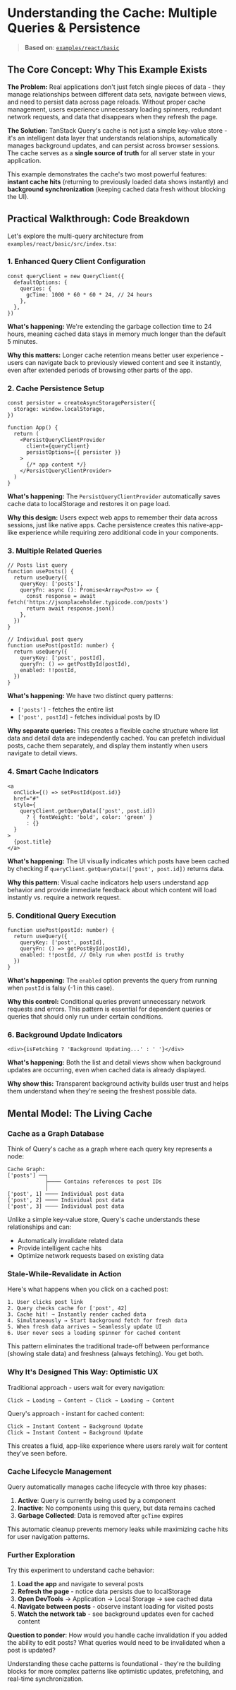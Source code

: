 # Understanding the Cache: Multiple Queries & Persistence

> **Based on**: [`examples/react/basic`](https://github.com/TanStack/query/tree/390424bcdd547d238148e72926f75c181e342976/examples/react/basic)

## The Core Concept: Why This Example Exists

**The Problem:** Real applications don't just fetch single pieces of data - they manage relationships between different data sets, navigate between views, and need to persist data across page reloads. Without proper cache management, users experience unnecessary loading spinners, redundant network requests, and data that disappears when they refresh the page.

**The Solution:** TanStack Query's cache is not just a simple key-value store - it's an intelligent data layer that understands relationships, automatically manages background updates, and can persist across browser sessions. The cache serves as a **single source of truth** for all server state in your application.

This example demonstrates the cache's two most powerful features: **instant cache hits** (returning to previously loaded data shows instantly) and **background synchronization** (keeping cached data fresh without blocking the UI).

## Practical Walkthrough: Code Breakdown

Let's explore the multi-query architecture from `examples/react/basic/src/index.tsx`:

### 1. Enhanced Query Client Configuration

```tsx
const queryClient = new QueryClient({
  defaultOptions: {
    queries: {
      gcTime: 1000 * 60 * 60 * 24, // 24 hours
    },
  },
})
```

**What's happening:** We're extending the garbage collection time to 24 hours, meaning cached data stays in memory much longer than the default 5 minutes.

**Why this matters:** Longer cache retention means better user experience - users can navigate back to previously viewed content and see it instantly, even after extended periods of browsing other parts of the app.

### 2. Cache Persistence Setup

```tsx
const persister = createAsyncStoragePersister({
  storage: window.localStorage,
})

function App() {
  return (
    <PersistQueryClientProvider
      client={queryClient}
      persistOptions={{ persister }}
    >
      {/* app content */}
    </PersistQueryClientProvider>
  )
}
```

**What's happening:** The `PersistQueryClientProvider` automatically saves cache data to localStorage and restores it on page load.

**Why this design:** Users expect web apps to remember their data across sessions, just like native apps. Cache persistence creates this native-app-like experience while requiring zero additional code in your components.

### 3. Multiple Related Queries

```tsx
// Posts list query
function usePosts() {
  return useQuery({
    queryKey: ['posts'],
    queryFn: async (): Promise<Array<Post>> => {
      const response = await fetch('https://jsonplaceholder.typicode.com/posts')
      return await response.json()
    },
  })
}

// Individual post query
function usePost(postId: number) {
  return useQuery({
    queryKey: ['post', postId],
    queryFn: () => getPostById(postId),
    enabled: !!postId,
  })
}
```

**What's happening:** We have two distinct query patterns:
- `['posts']` - fetches the entire list
- `['post', postId]` - fetches individual posts by ID

**Why separate queries:** This creates a flexible cache structure where list data and detail data are independently cached. You can prefetch individual posts, cache them separately, and display them instantly when users navigate to detail views.

### 4. Smart Cache Indicators

```tsx
<a
  onClick={() => setPostId(post.id)}
  href="#"
  style={
    queryClient.getQueryData(['post', post.id])
      ? { fontWeight: 'bold', color: 'green' }
      : {}
  }
>
  {post.title}
</a>
```

**What's happening:** The UI visually indicates which posts have been cached by checking if `queryClient.getQueryData(['post', post.id])` returns data.

**Why this pattern:** Visual cache indicators help users understand app behavior and provide immediate feedback about which content will load instantly vs. require a network request.

### 5. Conditional Query Execution

```tsx
function usePost(postId: number) {
  return useQuery({
    queryKey: ['post', postId],
    queryFn: () => getPostById(postId),
    enabled: !!postId, // Only run when postId is truthy
  })
}
```

**What's happening:** The `enabled` option prevents the query from running when `postId` is falsy (-1 in this case).

**Why this control:** Conditional queries prevent unnecessary network requests and errors. This pattern is essential for dependent queries or queries that should only run under certain conditions.

### 6. Background Update Indicators

```tsx
<div>{isFetching ? 'Background Updating...' : ' '}</div>
```

**What's happening:** Both the list and detail views show when background updates are occurring, even when cached data is already displayed.

**Why show this:** Transparent background activity builds user trust and helps them understand when they're seeing the freshest possible data.

## Mental Model: The Living Cache

### Cache as a Graph Database

Think of Query's cache as a graph where each query key represents a node:

```
Cache Graph:
['posts'] ──┐
            ├──── Contains references to post IDs
            │
['post', 1] ──── Individual post data
['post', 2] ──── Individual post data  
['post', 3] ──── Individual post data
```

Unlike a simple key-value store, Query's cache understands these relationships and can:
- Automatically invalidate related data
- Provide intelligent cache hits
- Optimize network requests based on existing data

### Stale-While-Revalidate in Action

Here's what happens when you click on a cached post:

```
1. User clicks post link
2. Query checks cache for ['post', 42]
3. Cache hit! → Instantly render cached data
4. Simultaneously → Start background fetch for fresh data
5. When fresh data arrives → Seamlessly update UI
6. User never sees a loading spinner for cached content
```

This pattern eliminates the traditional trade-off between performance (showing stale data) and freshness (always fetching). You get both.

### Why It's Designed This Way: Optimistic UX

Traditional approach - users wait for every navigation:
```
Click → Loading → Content → Click → Loading → Content
```

Query's approach - instant for cached content:
```
Click → Instant Content → Background Update
Click → Instant Content → Background Update
```

This creates a fluid, app-like experience where users rarely wait for content they've seen before.

### Cache Lifecycle Management

Query automatically manages cache lifecycle with three key phases:

1. **Active**: Query is currently being used by a component
2. **Inactive**: No components using this query, but data remains cached
3. **Garbage Collected**: Data is removed after `gcTime` expires

This automatic cleanup prevents memory leaks while maximizing cache hits for user navigation patterns.

### Further Exploration

Try this experiment to understand cache behavior:

1. **Load the app** and navigate to several posts
2. **Refresh the page** - notice data persists due to localStorage
3. **Open DevTools** → Application → Local Storage → see cached data
4. **Navigate between posts** - observe instant loading for visited posts
5. **Watch the network tab** - see background updates even for cached content

**Question to ponder**: How would you handle cache invalidation if you added the ability to edit posts? What queries would need to be invalidated when a post is updated?

Understanding these cache patterns is foundational - they're the building blocks for more complex patterns like optimistic updates, prefetching, and real-time synchronization.